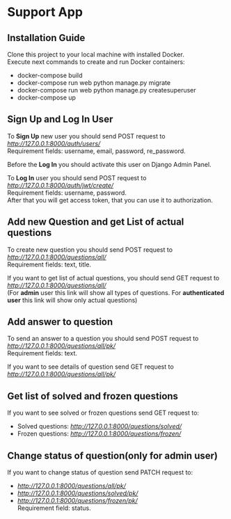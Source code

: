 # Support App
## Installation Guide
Clone this project to  your local machine with installed Docker.
</br> Execute next commands to create and run Docker containers:
* docker-compose build
* docker-compose run web python manage.py migrate
* docker-compose run web python manage.py createsuperuser
* docker-compose up

## Sign Up and Log In User
To **Sign Up** new user you should send POST request to *http://127.0.0.1:8000/auth/users/*
</br>Requirement fields: username, email, password, re_password.

Before the **Log In** you should activate this user on Django Admin Panel.

To **Log In** user you should send POST request to *http://127.0.0.1:8000/auth/jwt/create/*
</br>Requirement fields: username, password.
</br>After that you will get access token, that you can use it to authorization.

## Add new Question and get List of actual questions
To create new question you should send POST request to *http://127.0.0.1:8000/questions/all/*
</br>Requirement fields: text, title.

If you want to get list of actual questions, you should send GET request to *http://127.0.0.1:8000/questions/all/* 
</br>(For **admin** user this link will show all types of questions. For **authenticated user** this link will show only actual questions)

## Add answer to question
To send an answer to a question you should send POST request to *http://127.0.0.1:8000/questions/all/pk/* 
</br>Requirement fields: text.


If you want to see details of question send GET request to *http://127.0.0.1:8000/questions/all/pk/*

## Get list of solved and frozen questions
If you want to see solved or frozen questions send GET request to:
- Solved questions: *http://127.0.0.1:8000/questions/solved/*
- Frozen questions: *http://127.0.0.1:8000/questions/frozen/*

## Change status of question(only for admin user)
If you want to change status of question send PATCH request to:
- *http://127.0.0.1:8000/questions/all/pk/*
- *http://127.0.0.1:8000/questions/solved/pk/*
- *http://127.0.0.1:8000/questions/frozen/pk/*
</br>Requirement field: status.
